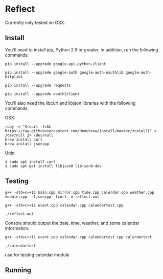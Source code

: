 # Reflect

Currently only tested on OSX.

## Install

You'll need to install pip, Python 2.6 or greater.
In addition, run the following commands:

```
pip install --upgrade google-api-python-client

pip install --upgrade google-auth google-auth-oauthlib google-auth-httplib2

pip install --upgrade requests

pip install --upgrade oauth2client
```

You'll also need the libcurl and libjson libraries with the following commands:

OSX:
```
ruby -e "$(curl -fsSL https://raw.githubusercontent.com/Homebrew/install/master/install)" < /dev/null 2> /dev/null
brew install curl
brew install jsoncpp
```

Unix:
```
$ sudo apt install curl
$ sudo apt-get install libjson0 libjson0-dev
```

## Testing

```
g++ -std=c++11 main.cpp mirror.cpp time.cpp calendar.cpp weather.cpp module.cpp  -ljsoncpp -lcurl -o reflect.out

g++ -std=c++11 event.cpp calendar.cpp calendartest.cpp

./reflect.out
```
Console should output the date, time, weather, and some calendar information.

```
g++ -std=c++11 event.cpp calendar.cpp calendartest.cpp calendartest

./calendartest
```

use for testing calendar module
## Running
